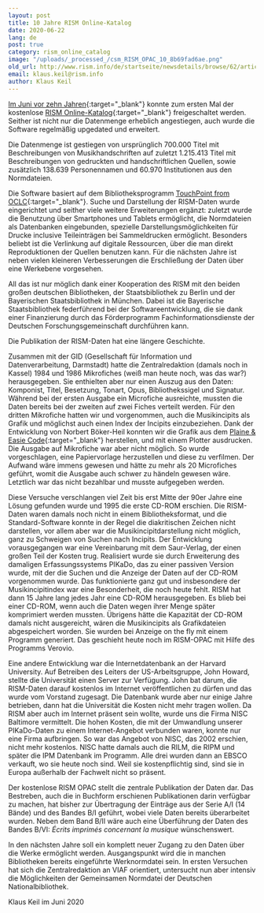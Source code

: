 ```yaml
---
layout: post
title: 10 Jahre RISM Online-Katalog
date: 2020-06-22
lang: de
post: true
category: rism_online_catalog
image: "/uploads/_processed_/csm_RISM_OPAC_10_8b69fad6ae.png"
old_url: http://www.rism.info/de/startseite/newsdetails/browse/62/article/64/10-years-of-the-rism-online-catalog.html
email: klaus.keil@rism.info
author: Klaus Keil
---
```



[Im Juni vor zehn Jahren](/press_reviews/2010/06/30/new-online-music-catalogue-over-700000-entries.html){:target="_blank"} konnte zum ersten Mal der kostenlose [RISM Online-Katalog](https://opac.rism.info/index.php?id=4){:target="_blank"} freigeschaltet werden. Seither ist nicht nur die Datenmenge erheblich angestiegen, auch wurde die Software regelmäßig upgedated und erweitert.

Die Datenmenge ist gestiegen von ursprünglich 700.000 Titel mit Beschreibungen von Musikhandschriften auf zuletzt 1.215.413 Titel mit Beschreibungen von gedruckten und handschriftlichen Quellen, sowie zusätzlich 138.639 Personennamen und 60.970 Institutionen aus den Normdateien.

Die Software basiert auf dem Bibliotheksprogramm [TouchPoint from OCLC](https://www.oclc.org/de/touchpoint/features.html){:target="_blank"}. Suche und Darstellung der RISM-Daten wurde eingerichtet und seither viele weitere Erweiterungen ergänzt: zuletzt wurde die Benutzung über Smartphones und Tablets ermöglicht, die Normdateien als Datenbanken eingebunden, spezielle Darstellungsmöglichkeiten für Drucke inclusive Teileinträgen bei Sammeldrucken ermöglicht. Besonders beliebt ist die Verlinkung auf digitale Ressourcen, über die man direkt Reproduktionen der Quellen benutzen kann. Für die nächsten Jahre ist neben vielen kleineren Verbesserungen die Erschließung der Daten über eine Werkebene vorgesehen.

All das ist nur möglich dank einer Kooperation des RISM mit den beiden großen deutschen Bibliotheken, der Staatsbibliothek zu Berlin und der Bayerischen Staatsbibliothek in München. Dabei ist die Bayerische Staatsbibliothek federführend bei der Softwareentwicklung, die sie dank einer Finanzierung durch das Förderprogramm Fachinformationsdienste der Deutschen Forschungsgemeinschaft durchführen kann.

Die Publikation der RISM-Daten hat eine längere Geschichte.

Zusammen mit der GID (Gesellschaft für Information und Datenverarbeitung, Darmstadt) hatte die Zentralredaktion (damals noch in Kassel) 1984 und 1986 Mikrofiches (weiß man heute noch, was das war?) herausgegeben. Sie enthielten aber nur einen Auszug aus den Daten: Komponist, Titel, Besetzung, Tonart, Opus, Bibliothekssigel und Signatur. Während bei der ersten Ausgabe ein Microfiche ausreichte, mussten die Daten bereits bei der zweiten auf zwei Fiches verteilt werden. Für den dritten Mikrofiche hatten wir und vorgenommen, auch die Musikincipits als Grafik und möglichst auch einen Index der Incipits einzubeziehen. Dank der Entwicklung von Norbert Böker-Heil konnten wir die Grafik aus dem [Plaine & Easie Code](https://www.iaml.info/plaine-easie-code){:target="_blank"} herstellen, und mit einem Plotter ausdrucken. Die Ausgabe auf Mikrofiche war aber nicht möglich. So wurde vorgeschlagen, eine Papiervorlage herzustellen und diese zu verfilmen. Der Aufwand wäre immens gewesen und hätte zu mehr als 20 Microfiches geführt, womit die Ausgabe auch schwer zu händeln gewesen wäre. Letztlich war das nicht bezahlbar und musste aufgegeben werden.

Diese Versuche verschlangen viel Zeit bis erst Mitte der 90er Jahre eine Lösung gefunden wurde und 1995 die erste CD-ROM erschien. Die RISM-Daten waren damals noch nicht in einem Bibliotheksformat, und die Standard-Software konnte in der Regel die diakritischen Zeichen nicht darstellen, vor allem aber war die Musikincipitdarstellung nicht möglich, ganz zu Schweigen von Suchen nach Incipits. Der Entwicklung vorausgegangen war eine Vereinbarung mit dem Saur-Verlag, der einen großen Teil der Kosten trug. Realisiert wurde sie durch Erweiterung des damaligen Erfassungssystems PIKaDo, das zu einer passiven Version wurde, mit der die Suchen und die Anzeige der Daten auf der CD-ROM vorgenommen wurde. Das funktionierte ganz gut und insbesondere der Musikincipitindex war eine Besonderheit, die noch heute fehlt. RISM hat dann 15 Jahre lang jedes Jahr eine CD-ROM herausgegeben. Es blieb bei einer CD-ROM, wenn auch die Daten wegen ihrer Menge später komprimiert werden mussten. Übrigens hätte die Kapazität der CD-ROM damals nicht ausgereicht, wären die Musikincipits als Grafikdateien abgespeichert worden. Sie wurden bei Anzeige on the fly mit einem Programm generiert. Das geschieht heute noch im RISM-OPAC mit Hilfe des Programms Verovio.

Eine andere Entwicklung war die Internetdatenbank an der Harvard University. Auf Betreiben des Leiters der US-Arbeitsgruppe, John Howard, stellte die Universität einen Server zur Verfügung. John bat darum, die RISM-Daten darauf kostenlos im Internet veröffentlichen zu dürfen und das wurde vom Vorstand zugesagt. Die Datenbank wurde aber nur einige Jahre betrieben, dann hat die Universität die Kosten nicht mehr tragen wollen. Da RISM aber auch im Internet präsent sein wollte, wurde uns die Firma NISC Baltimore vermittelt. Die hohen Kosten, die mit der Umwandlung unserer PIKaDo-Daten zu einem Internet-Angebot verbunden waren, konnte nur eine Firma aufbringen. So war das Angebot von NISC, das 2002 erschien, nicht mehr kostenlos. NISC hatte damals auch die RILM, die RIPM und später die IPM Datenbank im Programm. Alle drei wurden dann an EBSCO verkauft, wo sie heute noch sind. Weil sie kostenpflichtig sind, sind sie in Europa außerhalb der Fachwelt nicht so präsent.

Der kostenlose RISM OPAC stellt die zentrale Publikation der Daten dar. Das Bestreben, auch die in Buchform erschienen Publikationen darin verfügbar zu machen, hat bisher zur Übertragung der Einträge aus der Serie A/I (14 Bände) und des Bandes B/I geführt, wobei viele Daten bereits überarbeitet wurden. Neben dem Band B/II wäre auch eine Überführung der Daten des Bandes B/VI: _Écrits imprimés concernant la musique_ wünschenswert.

In den nächsten Jahre soll ein komplett neuer Zugang zu den Daten über die Werke ermöglicht werden. Ausgangspunkt wird die in manchen Bibliotheken bereits eingeführte Werknormdatei sein. In ersten Versuchen hat sich die Zentralredaktion an VIAF orientiert, untersucht nun aber intensiv die Möglichkeiten der Gemeinsamen Normdatei der Deutschen Nationalbibliothek.

Klaus Keil
im Juni 2020



<script type="text/javascript">var switchTo5x=true;</script><script type="text/javascript" src="http://w.sharethis.com/button/buttons.js"></script><script type="text/javascript">stLight.options({publisher: "9b601438-1ce1-49d8-bfd7-9cff5df54c17", doNotHash: false, doNotCopy: false, hashAddressBar: false});</script>